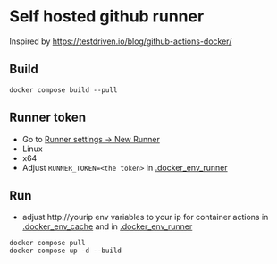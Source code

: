 # Self hosted github runner

Inspired by https://testdriven.io/blog/github-actions-docker/

## Build

```
docker compose build --pull
```

## Runner token

* Go to [Runner settings -> New Runner](https://github.com/saez0pub/testing-self-hosted-cache/settings/actions/runners/new)
* Linux
* x64
* Adjust `RUNNER_TOKEN=<the token>` in [.docker_env_runner](.docker_env_runner)

## Run
* adjust http://yourip env variables to your ip for container actions in [.docker_env_cache](.docker_env_cache) and in [.docker_env_runner](.docker_env_runner)

```
docker compose pull
docker compose up -d --build
```